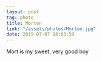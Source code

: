 ```yaml
---
layout: post
tag: photo
title: Morten
link: "/assets/photos/Morten.jpg"
date: 2019-07-07 18:03:59
---
```

Mort is my sweet, very good boy